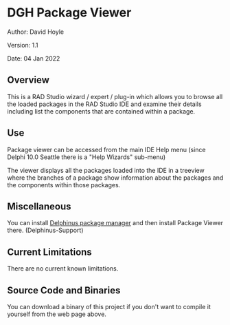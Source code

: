 # DGH Package Viewer

Author:   David Hoyle

Version:  1.1

Date:     04 Jan 2022

## Overview

This is a RAD Studio wizard / expert / plug-in which allows you to browse all the loaded packages in the RAD Studio IDE and examine their details including list the components that are contained within a package.

## Use

Package viewer can be accessed from the main IDE Help menu (since Delphi 10.0 Seattle there is a "Help Wizards" sub-menu)

The viewer displays all the packages loaded into the IDE in a treeview where the branches of a package show information about the packages and the components within those packages.

## Miscellaneous

You can install [Delphinus package manager](https://github.com/Memnarch/Delphinus/wiki/Installing-Delphinus) and then install Package Viewer there. (Delphinus-Support)

## Current Limitations

There are no current known limitations.

## Source Code and Binaries

You can download a binary of this project if you don't want to compile it yourself from the web page above.
